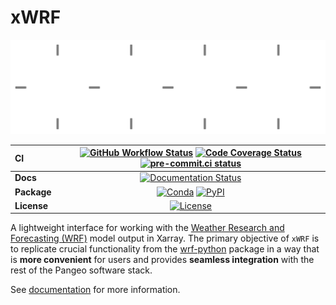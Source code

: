 # xWRF

![Logo](docs/source/_static/xwrf_logo_bg_dark.svg)

| CI          | [![GitHub Workflow Status][github-ci-badge]][github-ci-link] [![Code Coverage Status][codecov-badge]][codecov-link] [![pre-commit.ci status][pre-commit.ci-badge]][pre-commit.ci-link] |
| :---------- | :------------------------------------------------------------------------------------------------------------------------------------------------------------------------------------: |
| **Docs**    |                                                                     [![Documentation Status][rtd-badge]][rtd-link]                                                                     |
| **Package** |                                                          [![Conda][conda-badge]][conda-link] [![PyPI][pypi-badge]][pypi-link]                                                          |
| **License** |                                                                         [![License][license-badge]][repo-link]                                                                         |

A lightweight interface for working with the [Weather Research and Forecasting (WRF)](https://www2.mmm.ucar.edu/wrf/users/) model output in Xarray. The primary objective of `xWRF` is to replicate crucial functionality from the [wrf-python](https://github.com/NCAR/wrf-python) package in a way that is **more convenient** for users and provides **seamless integration** with the rest of the Pangeo software stack.

See [documentation](https://xwrf.readthedocs.io/) for more information.

[github-ci-badge]: https://img.shields.io/github/workflow/status/ncar-xdev/xwrf/CI?label=CI&logo=github
[github-ci-link]: https://github.com/ncar-xdev/xwrf/actions?query=workflow%3ACI
[codecov-badge]: https://img.shields.io/codecov/c/github/ncar-xdev/xwrf.svg?logo=codecov
[codecov-link]: https://codecov.io/gh/ncar-xdev/xwrf
[rtd-badge]: https://img.shields.io/readthedocs/xwrf/latest.svg
[rtd-link]: https://xwrf.readthedocs.io/en/latest/?badge=latest
[pypi-badge]: https://img.shields.io/pypi/v/xwrf?logo=pypi
[pypi-link]: https://pypi.org/project/xwrf
[conda-badge]: https://img.shields.io/conda/vn/conda-forge/xwrf?logo=anaconda
[conda-link]: https://anaconda.org/conda-forge/xwrf
[license-badge]: https://img.shields.io/github/license/ncar-xdev/xwrf
[repo-link]: https://github.com/ncar-xdev/xwrf
[pre-commit.ci-badge]: https://results.pre-commit.ci/badge/github/ncar-xdev/xwrf/main.svg
[pre-commit.ci-link]: https://results.pre-commit.ci/latest/github/ncar-xdev/xwrf/main
